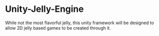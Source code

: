 # Unity-Jelly-Engine
While not the most flavorful jelly, this unity framework will be designed to allow 2D jelly based games to be created through it.
